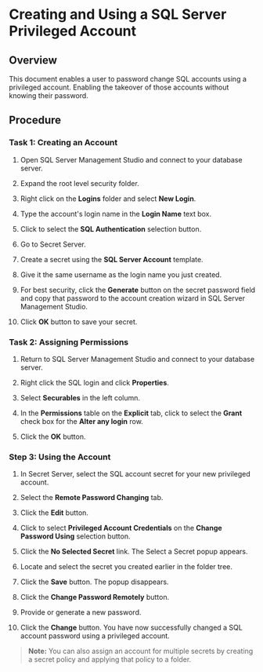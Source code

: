 [title]: # (Creating and Using a SQL Server Privileged Account)
[tags]: # (Setup,Install,sql server)
[priority]: # (1000)
[display]: # (All)

# Creating and Using a SQL Server Privileged Account  

## Overview

This document enables a user to password change SQL accounts using a privileged account. Enabling the takeover of those accounts without knowing their password.

## Procedure

### Task 1: Creating an Account

1. Open SQL Server Management Studio and connect to your database server.

1. Expand the root level security folder.

1. Right click on the **Logins** folder and select **New Login**.

1. Type the account's login name in the **Login Name** text box.

1. Click to select the **SQL Authentication** selection button.

1. Go to Secret Server.

1. Create a secret using the **SQL Server Account** template.

1. Give it the same username as the login name you just created. 

1. For best security, click the **Generate** button on the secret password field and copy that password to the account creation wizard in SQL Server Management Studio.

1. Click **OK** button to save your secret. 

### Task 2: Assigning Permissions

1. Return to SQL Server Management Studio and connect to your database server.

1. Right click the SQL login and click **Properties**. 

1. Select **Securables** in the left column.

1. In the **Permissions** table on the **Explicit** tab, click to select the **Grant** check box for the **Alter any login** row.

1. Click the **OK** button.

### Step 3: Using the Account  

1. In Secret Server, select the SQL account secret for your new privileged account. 

1. Select the **Remote Password Changing** tab.

1. Click the **Edit** button.

1. Click to select **Privileged Account Credentials** on the **Change Password Using** selection button.

1. Click the **No Selected Secret** link. The Select a Secret popup appears.

1. Locate and select the secret you created earlier in the folder tree.

1. Click the **Save** button. The popup disappears.

1. Click the **Change Password Remotely** button.
 
1. Provide or generate a new password.
 
1. Click the **Change** button. You have now successfully changed a SQL account password using a privileged account.

>**Note:** You can also assign an account for multiple secrets by creating a secret policy and applying that policy to a folder.
